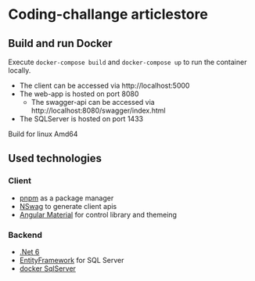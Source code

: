 # Coding-challange articlestore

## Build and run Docker

Execute `docker-compose build` and `docker-compose up` to run the container locally.

- The client can be accessed via http://localhost:5000
- The web-app is hosted on port 8080
  - The swagger-api can be accessed via http://localhost:8080/swagger/index.html
- The SQLServer is hosted on port 1433

Build for linux Amd64

## Used technologies

### Client
- [pnpm](https://pnpm.io/) as a package manager
- [NSwag](https://github.com/RicoSuter/NSwag) to generate client apis
- [Angular Material](https://material.angular.io/) for control library and themeing

### Backend
- [.Net 6](https://learn.microsoft.com/de-de/dotnet/core/whats-new/dotnet-6)
- [EntityFramework](https://www.nuget.org/packages/Microsoft.EntityFrameworkCore.SqlServer/) for SQL Server
- [docker SqlServer](https://hub.docker.com/_/microsoft-mssql-server)
